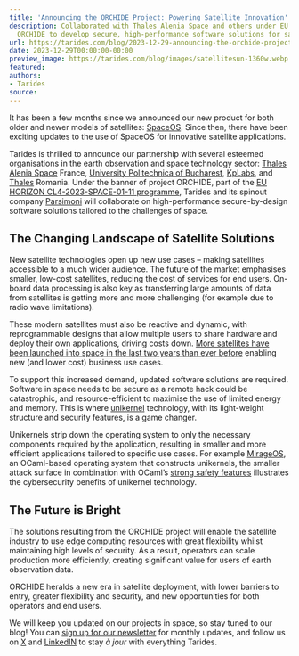 ```yaml
---
title: 'Announcing the ORCHIDE Project: Powering Satellite Innovation'
description: Collaborated with Thales Alenia Space and others under EU HORIZON project
  ORCHIDE to develop secure, high-performance software solutions for satellites.
url: https://tarides.com/blog/2023-12-29-announcing-the-orchide-project-powering-satellite-innovation
date: 2023-12-29T00:00:00-00:00
preview_image: https://tarides.com/blog/images/satellitesun-1360w.webp
featured:
authors:
- Tarides
source:
---
```


<p>It has been a few months since we announced our new product for both older and newer models of satellites: <a href="https://tarides.com/blog/2023-07-31-ocaml-in-space-welcome-spaceos/">SpaceOS</a>. Since then, there have been exciting updates to the use of SpaceOS for innovative satellite applications.</p>
<p>Tarides is thrilled to announce our partnership with several esteemed organisations in the earth observation and space technology sector: <a href="https://www.thalesaleniaspace.com/en">Thales Alenia Space</a> France, <a href="https://upb.ro/">University Politechnica of Bucharest</a>, <a href="https://kplabs.space/">KpLabs</a>, and <a href="https://www.thalesgroup.com/en">Thales</a> Romania. Under the banner of project ORCHIDE, part of the <a href="https://ec.europa.eu/info/funding-tenders/opportunities/portal/screen/opportunities/topic-details/horizon-cl4-2023-space-01-11">EU HORIZON CL4-2023-SPACE-01-11 programme</a>, Tarides and its spinout company <a href="https://parsimoni.co/">Parsimoni</a> will collaborate on high-performance secure-by-design software solutions tailored to the challenges of space.</p>
<h2>The Changing Landscape of Satellite Solutions</h2>
<p>New satellite technologies open up new use cases &ndash; making satellites accessible to a much wider audience.  The future of the market emphasises smaller, low-cost satellites, reducing the cost of services for end users. On-board data processing is also key as transferring large amounts of data from satellites is getting more and more challenging (for example due to radio wave limitations).</p>
<p>These modern satellites must also be reactive and dynamic, with reprogrammable designs that allow multiple users to share hardware and deploy their own applications, driving costs down. <a href="https://ourworldindata.org/grapher/yearly-number-of-objects-launched-into-outer-space">More satellites have been launched into space in the last two years than ever before</a> enabling new (and lower cost) business use cases.</p>
<p>To support this increased demand, updated software solutions are required. Software in space needs to be secure as a remote hack could be catastrophic, and resource-efficient to maximise the use of limited energy and memory. This is where <a href="https://queue.acm.org/detail.cfm?id=2566628">unikernel</a> technology, with its light-weight structure and security features, is a game changer.</p>
<p>Unikernels strip down the operating system to only the necessary components required by the application, resulting in smaller and more efficient applications tailored to specific use cases. For example <a href="https://mirage.io/">MirageOS</a>, an OCaml-based operating system that constructs unikernels, the smaller attack surface in combination with OCaml&rsquo;s <a href="https://tarides.com/blog/2023-12-14-ocaml-memory-safety-and-beyond/">strong safety features</a> illustrates the cybersecurity benefits of unikernel technology.</p>
<h2>The Future is Bright</h2>
<p>The solutions resulting from the ORCHIDE project will enable the satellite industry to use edge computing resources with great flexibility whilst maintaining high levels of security. As a result, operators can scale production more efficiently, creating significant value for users of earth observation data.</p>
<p>ORCHIDE heralds a new era in satellite deployment, with lower barriers to entry, greater flexibility and security, and new opportunities for both operators and end users.</p>
<p>We will keep you updated on our projects in space, so stay tuned to our blog! You can <a href="https://tarides.com/newsletter/">sign up for our newsletter</a> for monthly updates, and follow us on <a href="https://twitter.com/tarides_">X</a> and <a href="https://www.linkedin.com/company/tarides">LinkedIN</a> to stay <em>&agrave; jour</em> with everything Tarides.</p>

